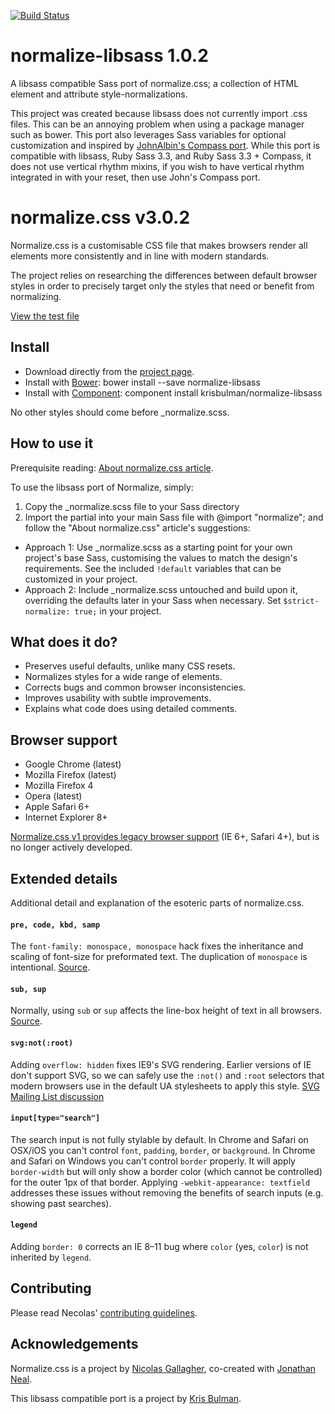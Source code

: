 [![Build Status](https://travis-ci.org/krisbulman/normalize-libsass.svg?branch=master)](https://travis-ci.org/krisbulman/normalize-libsass)

# normalize-libsass 1.0.2

A libsass compatible Sass port of normalize.css; a collection of HTML element and attribute style-normalizations.

This project was created because libsass does not currently import .css files. This can be an annoying problem when using a package manager such as bower. This port also leverages Sass variables for optional customization and inspired by [JohnAlbin's Compass port](https://github.com/JohnAlbin/normalize-scss). While this port is compatible with libsass, Ruby Sass 3.3, and Ruby Sass 3.3 + Compass, it does not use vertical rhythm mixins, if you wish to have vertical rhythm integrated in with your reset, then use John's Compass port.

# normalize.css v3.0.2

Normalize.css is a customisable CSS file that makes browsers render all
elements more consistently and in line with modern standards.

The project relies on researching the differences between default browser
styles in order to precisely target only the styles that need or benefit from
normalizing.

[View the test file](http://necolas.github.io/normalize.css/latest/test.html)

## Install

* Download directly from the [project page](https://github.com/krisbulman/normalize-libsass/releases).
* Install with [Bower](http://bower.io/): bower install --save normalize-libsass
* Install with [Component](http://component.io/): component install krisbulman/normalize-libsass

No other styles should come before _normalize.scss.

## How to use it

Prerequisite reading: [About normalize.css article](http://nicolasgallagher.com/about-normalize-css/).

To use the libsass port of Normalize, simply:

1. Copy the _normalize.scss file to your Sass directory
2. Import the partial into your main Sass file with @import "normalize";
and follow the "About normalize.css" article's suggestions:
  * Approach 1: Use _normalize.scss as a starting point for your own project's base Sass, customising the values to match the design's requirements. See the included ```!default``` variables that can be customized in your project.
  * Approach 2: Include _normalize.scss untouched and build upon it, overriding the defaults later in your Sass when necessary. Set ```$strict-normalize: true;``` in your project.

## What does it do?

* Preserves useful defaults, unlike many CSS resets.
* Normalizes styles for a wide range of elements.
* Corrects bugs and common browser inconsistencies.
* Improves usability with subtle improvements.
* Explains what code does using detailed comments.

## Browser support

* Google Chrome (latest)
* Mozilla Firefox (latest)
* Mozilla Firefox 4
* Opera (latest)
* Apple Safari 6+
* Internet Explorer 8+

[Normalize.css v1 provides legacy browser
support](https://github.com/necolas/normalize.css/tree/v1) (IE 6+, Safari 4+),
but is no longer actively developed.

## Extended details

Additional detail and explanation of the esoteric parts of normalize.css.

#### `pre, code, kbd, samp`

The `font-family: monospace, monospace` hack fixes the inheritance and scaling
of font-size for preformated text. The duplication of `monospace` is
intentional.  [Source](http://en.wikipedia.org/wiki/User:Davidgothberg/Test59).

#### `sub, sup`

Normally, using `sub` or `sup` affects the line-box height of text in all
browsers. [Source](http://gist.github.com/413930).

#### `svg:not(:root)`

Adding `overflow: hidden` fixes IE9's SVG rendering. Earlier versions of IE
don't support SVG, so we can safely use the `:not()` and `:root` selectors that
modern browsers use in the default UA stylesheets to apply this style. [SVG
Mailing List discussion](http://lists.w3.org/Archives/Public/public-svg-wg/2008JulSep/0339.html)

#### `input[type="search"]`

The search input is not fully stylable by default. In Chrome and Safari on
OSX/iOS you can't control `font`, `padding`, `border`, or `background`. In
Chrome and Safari on Windows you can't control `border` properly. It will apply
`border-width` but will only show a border color (which cannot be controlled)
for the outer 1px of that border. Applying `-webkit-appearance: textfield`
addresses these issues without removing the benefits of search inputs (e.g.
showing past searches).

#### `legend`

Adding `border: 0` corrects an IE 8–11 bug where `color` (yes, `color`) is not
inherited by `legend`.

## Contributing

Please read Necolas' [contributing guidelines](https://github.com/krisbulman/normalize-libsass/blob/master/CONTRIBUTING.md).

## Acknowledgements

Normalize.css is a project by [Nicolas Gallagher](https://github.com/necolas),
co-created with [Jonathan Neal](https://github.com/jonathantneal).

This libsass compatible port is a project by [Kris Bulman](https://github.com/krisbulman).
